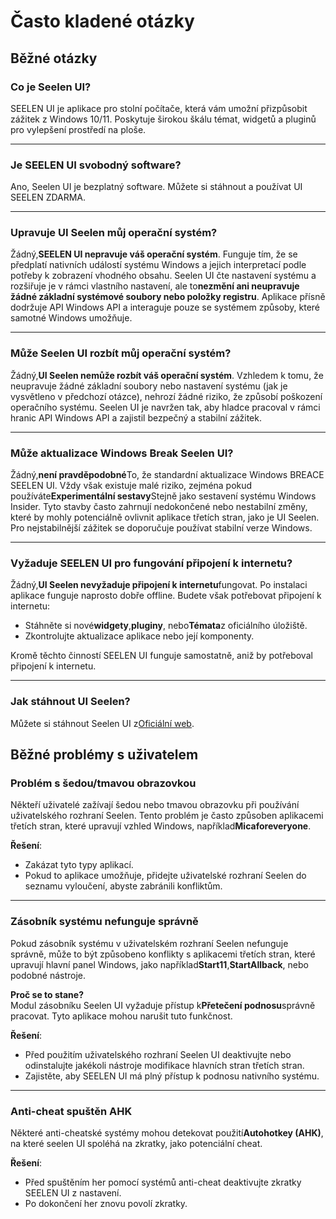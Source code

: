# **Často kladené otázky**

## **Běžné otázky**

### **Co je Seelen UI?**

SEELEN UI je aplikace pro stolní počítače, která vám umožní přizpůsobit zážitek z Windows 10/11. Poskytuje širokou škálu témat, widgetů a pluginů pro vylepšení prostředí na ploše.

***

### **Je SEELEN UI svobodný software?**

Ano, Seelen UI je bezplatný software. Můžete si stáhnout a používat UI SEELEN ZDARMA.

***

### **Upravuje UI Seelen můj operační systém?**

Žádný,**SEELEN UI nepravuje váš operační systém**. Funguje tím, že se předplatí nativních událostí systému Windows a jejich interpretací podle potřeby k zobrazení vhodného obsahu. Seelen UI čte nastavení systému a rozšiřuje je v rámci vlastního nastavení, ale to**nezmění ani neupravuje žádné základní systémové soubory nebo položky registru**. Aplikace přísně dodržuje API Windows API a interaguje pouze se systémem způsoby, které samotné Windows umožňuje.

***

### **Může Seelen UI rozbít můj operační systém?**

Žádný,**UI Seelen nemůže rozbít váš operační systém**. Vzhledem k tomu, že neupravuje žádné základní soubory nebo nastavení systému (jak je vysvětleno v předchozí otázce), nehrozí žádné riziko, že způsobí poškození operačního systému. Seelen UI je navržen tak, aby hladce pracoval v rámci hranic API Windows API a zajistil bezpečný a stabilní zážitek.

***

### **Může aktualizace Windows Break Seelen UI?**

Žádný,**není pravděpodobné**To, že standardní aktualizace Windows BREACE SEELEN UI. Vždy však existuje malé riziko, zejména pokud používáte**Experimentální sestavy**Stejně jako sestavení systému Windows Insider. Tyto stavby často zahrnují nedokončené nebo nestabilní změny, které by mohly potenciálně ovlivnit aplikace třetích stran, jako je UI Seelen. Pro nejstabilnější zážitek se doporučuje používat stabilní verze Windows.

***

### **Vyžaduje SEELEN UI pro fungování připojení k internetu?**

Žádný,**UI Seelen nevyžaduje připojení k internetu**fungovat. Po instalaci aplikace funguje naprosto dobře offline. Budete však potřebovat připojení k internetu:

* Stáhněte si nové**widgety**,**pluginy**, nebo**Témata**z oficiálního úložiště.
* Zkontrolujte aktualizace aplikace nebo její komponenty.

Kromě těchto činností SEELEN UI funguje samostatně, aniž by potřeboval připojení k internetu.

***

### **Jak stáhnout UI Seelen?**

Můžete si stáhnout Seelen UI z[Oficiální web](https://seelen.io).

## **Běžné problémy s uživatelem**

### **Problém s šedou/tmavou obrazovkou**

Někteří uživatelé zažívají šedou nebo tmavou obrazovku při používání uživatelského rozhraní Seelen. Tento problém je často způsoben aplikacemi třetích stran, které upravují vzhled Windows, například**Micaforeveryone**.

**Řešení**:

* Zakázat tyto typy aplikací.
* Pokud to aplikace umožňuje, přidejte uživatelské rozhraní Seelen do seznamu vyloučení, abyste zabránili konfliktům.

***

### **Zásobník systému nefunguje správně**

Pokud zásobník systému v uživatelském rozhraní Seelen nefunguje správně, může to být způsobeno konflikty s aplikacemi třetích stran, které upravují hlavní panel Windows, jako například**Start11**,**StartAllback**, nebo podobné nástroje.

**Proč se to stane?**\
Modul zásobníku Seelen UI vyžaduje přístup k**Přetečení podnosu**správně pracovat. Tyto aplikace mohou narušit tuto funkčnost.

**Řešení**:

* Před použitím uživatelského rozhraní Seelen UI deaktivujte nebo odinstalujte jakékoli nástroje modifikace hlavních stran třetích stran.
* Zajistěte, aby SEELEN UI má plný přístup k podnosu nativního systému.

***

### **Anti-cheat spuštěn AHK**

Některé anti-cheatské systémy mohou detekovat použití**Autohotkey (AHK)**, na které seelen UI spoléhá na zkratky, jako potenciální cheat.

**Řešení**:

* Před spuštěním her pomocí systémů anti-cheat deaktivujte zkratky SEELEN UI z nastavení.
* Po dokončení her znovu povolí zkratky.
